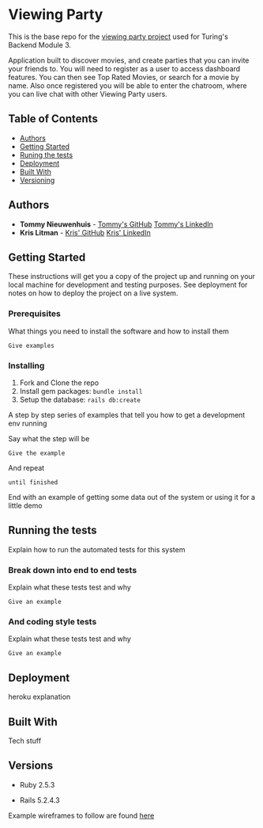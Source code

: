 # Viewing Party

This is the base repo for the [viewing party project](https://backend.turing.io/module3/projects/viewing_party) used for Turing's Backend Module 3.

Application built to discover movies, and create parties that you can invite your friends to. You will need to register as a user to access dashboard features. You can then see Top Rated Movies, or search for a movie by name. Also once registered you will be able to enter the chatroom, where you can live chat with other Viewing Party users.


## Table of Contents

  - [Authors](#authors)
  - [Getting Started](#getting-started)
  - [Runing the tests](#running-the-tests)
  - [Deployment](#deployment)
  - [Built With](#built-with)
  - [Versioning](#versioning)

## Authors

  - **Tommy Nieuwenhuis** -
    [Tommy's GitHub](https://github.com/tsnieuwen)
    [Tommy's LinkedIn](https://www.linkedin.com/in/thomasnieuwenhuis/)
  - **Kris Litman** - 
    [Kris' GitHub](https://github.com/krislitman)
    [Kris' LinkedIn](https://www.linkedin.com/in/kris-litman-7095351a4/)

## Getting Started

These instructions will get you a copy of the project up and running on
your local machine for development and testing purposes. See deployment
for notes on how to deploy the project on a live system.

### Prerequisites

What things you need to install the software and how to install them

    Give examples

### Installing

1. Fork and Clone the repo
2. Install gem packages: `bundle install`
3. Setup the database: `rails db:create`

A step by step series of examples that tell you how to get a development
env running

Say what the step will be

    Give the example

And repeat

    until finished

End with an example of getting some data out of the system or using it
for a little demo

## Running the tests

Explain how to run the automated tests for this system

### Break down into end to end tests

Explain what these tests test and why

    Give an example

### And coding style tests

Explain what these tests test and why

    Give an example

## Deployment

heroku explanation

## Built With

  Tech stuff

## Versions

- Ruby 2.5.3

- Rails 5.2.4.3

Example wireframes to follow are found [here](https://backend.turing.io/module3/projects/viewing_party/wireframes)